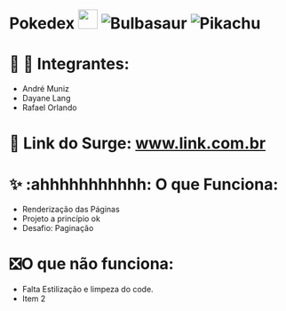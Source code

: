 # Pokedex  <img src='https://upload.wikimedia.org/wikipedia/commons/thumb/5/53/Pok%C3%A9_Ball_icon.svg/1026px-Pok%C3%A9_Ball_icon.svg.png' width='35px'/> <img alt='Bulbasaur' src='https://github.com/TheArtificial/pokemon-icons/blob/master/_icons/PNG/1x/001-bulbasaur-shiny.png?raw=true'/> <img alt='Pikachu' src='https://github.com/TheArtificial/pokemon-icons/blob/master/_icons/PNG/1x/025-pikachu.png?raw=true' />

# 🙋 :no_good: Integrantes: 
- André Muniz
- Dayane Lang
- Rafael Orlando

# 🔗 Link do Surge: www.link.com.br

# ✨ :ahhhhhhhhhhh: O que Funciona:
- Renderização das Páginas
- Projeto a princípio ok
- Desafio: Paginação

# :negative_squared_cross_mark:O que não funciona: 
- Falta Estilização e limpeza do code.
- Item 2
